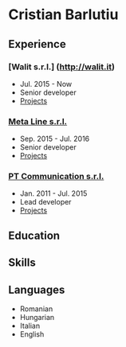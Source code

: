 # Cristian Barlutiu

## Experience

### [Walit s.r.l.] (http://walit.it)
* Jul. 2015 - Now
* Senior developer
* [Projects](projects/walit)

### [Meta Line s.r.l.](http://metaline.it)
* Sep. 2015 - Jul. 2016
* Senior developer
* [Projects](projects/metaline)

### [PT Communication s.r.l.](http://ptcommunication.it)
* Jan. 2011 - Jul. 2015
* Lead developer
* [Projects](projects/ptcommunication)

## Education

## Skills

## Languages
* Romanian
* Hungarian
* Italian
* English
